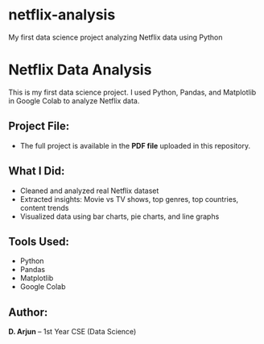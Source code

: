 # netflix-analysis
My first data science project analyzing Netflix data using Python
# Netflix Data Analysis 

This is my first data science project. I used Python, Pandas, and Matplotlib in Google Colab to analyze Netflix data.

## Project File:
- The full project is available in the **PDF file** uploaded in this repository.

## What I Did:
- Cleaned and analyzed real Netflix dataset
- Extracted insights: Movie vs TV shows, top genres, top countries, content trends
- Visualized data using bar charts, pie charts, and line graphs

## Tools Used:
- Python
- Pandas
- Matplotlib
- Google Colab

## Author:
**D. Arjun** – 1st Year CSE (Data Science)
